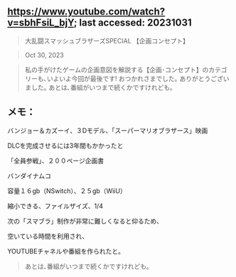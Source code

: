 ## https://www.youtube.com/watch?v=sbhFsiL_bjY; last accessed: 20231031

> 大乱闘スマッシュブラザーズSPECIAL 【企画コンセプト】

> Oct 30, 2023

> 私の手がけたゲームの企画意図を解説する【企画･コンセプト】のカテゴリーも､いよいよ今回が最後です! おつかれさまでした｡ ありがとうございました｡ あとは､番組がいつまで続くかですけれども｡


## メモ：

バンジョー＆カズーイ、３Dモデル、「スーパーマリオブラザース」映画

DLCを完成させるには3年間もかかったと

「全員参戦」、２００ページ企画書

バンダイナムコ

容量１６gb（NSwitch）、２５gb（WiiU）

縮小できる、ファイルザイズ、1/4

次の「スマブラ」制作が非常に難しくなると仰るため、

空いている時間を利用され、

YOUTUBEチャネルや番組を作られたと。

> あとは､番組がいつまで続くかですけれども｡
